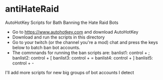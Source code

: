 # antiHateRaid
AutoHotKey Scripts for Bath Banning the Hate Raid Bots

- Go to https://www.autohotkey.com and download AutoHotKey
- Download and run the scripts in this directory
- Go to your twitch (or the channel you're a mod) chat and press the keys below to batch ban bot accounts.
- The commnands for running the ban scripts are:
    banlist1: control + ;
    banlist2: control + [
    banlist3: control + =
    banlist4: control + ]
    banlist5: control + -

I'll add more scripts for new big groups of bot accounts I detect
